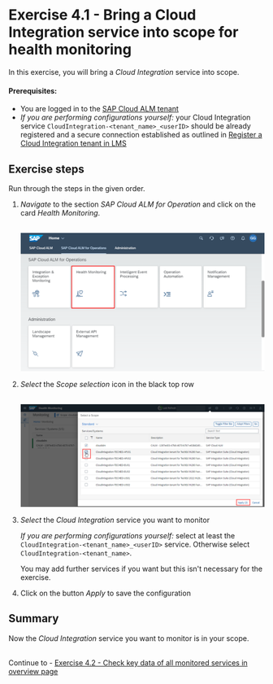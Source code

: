 # Exercise 4.1 - Bring a Cloud Integration service into scope for health monitoring

In this exercise, you will bring a *Cloud Integration* service into scope.

#### Prerequisites:

- You are logged in to the [SAP Cloud ALM tenant](https://teched22-cloudalm-003.eu10.alm.cloud.sap/launchpad#Shell-home)
- *If you are performing configurations yourself:* your Cloud Integration service `CloudIntegration-<tenant_name>_<userID>` should be already registered and a secure connection established as outlined in [Register a Cloud Integration tenant in LMS](/exercises/ex1/ex11/)

## Exercise steps

Run through the steps in the given order.

1.	*Navigate* to the section *SAP Cloud ALM for Operation* and click on the card *Health Monitoring*.

    <br>![](/exercises/ex4/images/CALMLandingHealthMon.png)

2. *Select* the *Scope selection* icon in the black top row

    <br>![](/exercises/ex4/images/HMScoping.png)

3. *Select* the *Cloud Integration* service you want to monitor

    *If you are performing configurations yourself:* select at least the `CloudIntegration-<tenant_name>_<userID>` service. Otherwise select `CloudIntegration-<tenant_name>`. 
    
    You may add further services if you want but this isn't necessary for the exercise.
    
6. Click on the button *Apply* to save the configuration

## Summary

Now the *Cloud Integration* service you want to monitor is in your scope.

<br>Continue to - [Exercise 4.2 - Check key data of all monitored services in overview page](/exercises/ex4/ex42/)
